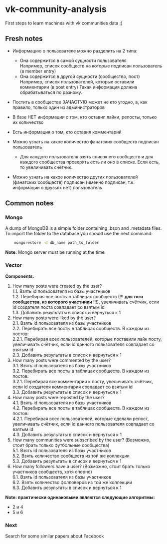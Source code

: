 # vk-community-analysis
First steps to learn machines with vk communities data ;)

## Fresh notes
- Информацию о пользователе можно разделить на 2 типа:  
    - Она содержится в самой сущности пользователя  
      Например, список сообществ на которые подписан пользователь (в member entry)
    - Она содержится в другой сущности (сообщество, пост)
      Например, список пользователей, которые оставили комментарии (в post entry)
Такая информация должна обрабатываться по разному.

- Постить в сообществе ЗАЧАСТУЮ может не кто угодно, а, как правило, только один из администраторов  
- В базе НЕТ информации о том, кто оставил лайки, репосты, только их количество
- Есть информация о том, кто оставил комментарий  
- Можно узнать на какое количество фанатских сообществ подписан пользователь
    - Для каждого пользователя взять список его сообществ и для каждого сообщества проверять есть ли оно в списке.
    Если есть, то увеличивать счётчик.
- Можно узнать на какое количество других пользователей (фанатских сообществ) подписан (именно подписан, т.к. информации о друзьях нет) пользователь  

## Common notes
### Mongo
A dump of MongoDB is a simple folder containing .bson and .metadata files.
To import the folder to the database you should use the next command:
```bash
    mongorestore -d db_name path_to_folder
```
**Note:** Mongo server must be running at the time

### Vector
**Components:**   
1. How many posts were created by the user?  
    1.1. Взять id пользователя из базы участников  
    1.2. Перебирая все посты в таблицах сообществ (!!! **для того сообщества, из которого участники** !!!), увеличивать счётчик, если id создателя поста совпадает со взятым id  
    1.3. Добавить результаты в список и вернуться к 1  
2. How many posts were liked by the user?  
    2.1. Взять id пользователя из базы участников  
    2.2. Перебирать все посты в таблицах сообществ. В каждом из постов:  
        2.2.1. Перебирая всех пользователей, которые поставили лайк посту, увеличивать счётчик, если id данного пользователя совпадает со взятым id  
    2.3. Добавить результаты в список и вернуться к 1  
3. How many posts were commented by the user?  
    3.1. Взять id пользователя из базы участников  
    3.2. Перебирать все посты в таблицах сообществ. В каждом из постов:  
        3.2.1. Перебирая все комментарии к посту, увеличивать счётчик, если id создателя комментария совпадает со взятым id  
    3.3. Добавить результаты в список и вернуться к 1  
4. How many posts were reposted by the user?  
    4.1. Взять id пользователя из базы участников  
    4.2. Перебирать все посты в таблицах сообществ. В каждом из постов:  
        4.2.1. Перебирая всех пользователей, которые сделали репост, увеличивать счётчик, если id данного пользователя совпадает со взятым id  
    4.3. Добавить результаты в список и вернуться к 1  
5. How many communities were subscribed by the user? (Возможно, стоит брать только футбольные сообщества)  
    5.1. Взять id пользователя из базы участников  
    5.2. Взять количество сообществ из той же коллекции  
    5.3. Добавить результаты в список и вернуться к 1  
6. How many followers have a user? (Возможно, стоит брать только участников сообществ, хотя спорно)  
    6.1. Взять id пользователя из базы участников  
    6.2. Взять количество фолловеров из той же коллекции  
    6.3. Добавить результаты в список и вернуться к 1  

__**Note**: практически одинаковыми являются следующие алгоритмы:__
- 2 и 4
- 5 и 6

### Next
Search for some similar papers about Facebook 
